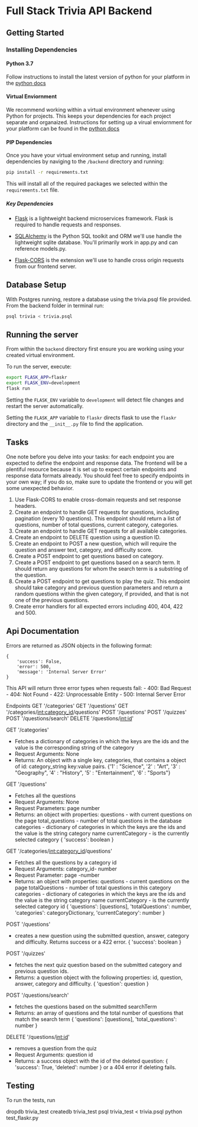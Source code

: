 # Full Stack Trivia API Backend

## Getting Started

### Installing Dependencies

#### Python 3.7

Follow instructions to install the latest version of python for your platform in the [python docs](https://docs.python.org/3/using/unix.html#getting-and-installing-the-latest-version-of-python)

#### Virtual Enviornment

We recommend working within a virtual environment whenever using Python for projects. This keeps your dependencies for each project separate and organaized. Instructions for setting up a virual enviornment for your platform can be found in the [python docs](https://packaging.python.org/guides/installing-using-pip-and-virtual-environments/)

#### PIP Dependencies

Once you have your virtual environment setup and running, install dependencies by naviging to the `/backend` directory and running:

```bash
pip install -r requirements.txt
```

This will install all of the required packages we selected within the `requirements.txt` file.

##### Key Dependencies

- [Flask](http://flask.pocoo.org/)  is a lightweight backend microservices framework. Flask is required to handle requests and responses.

- [SQLAlchemy](https://www.sqlalchemy.org/) is the Python SQL toolkit and ORM we'll use handle the lightweight sqlite database. You'll primarily work in app.py and can reference models.py. 

- [Flask-CORS](https://flask-cors.readthedocs.io/en/latest/#) is the extension we'll use to handle cross origin requests from our frontend server. 

## Database Setup
With Postgres running, restore a database using the trivia.psql file provided. From the backend folder in terminal run:
```bash
psql trivia < trivia.psql
```

## Running the server

From within the `backend` directory first ensure you are working using your created virtual environment.

To run the server, execute:

```bash
export FLASK_APP=flaskr
export FLASK_ENV=development
flask run
```

Setting the `FLASK_ENV` variable to `development` will detect file changes and restart the server automatically.

Setting the `FLASK_APP` variable to `flaskr` directs flask to use the `flaskr` directory and the `__init__.py` file to find the application. 

## Tasks

One note before you delve into your tasks: for each endpoint you are expected to define the endpoint and response data. The frontend will be a plentiful resource because it is set up to expect certain endpoints and response data formats already. You should feel free to specify endpoints in your own way; if you do so, make sure to update the frontend or you will get some unexpected behavior. 

1. Use Flask-CORS to enable cross-domain requests and set response headers. 
2. Create an endpoint to handle GET requests for questions, including pagination (every 10 questions). This endpoint should return a list of questions, number of total questions, current category, categories. 
3. Create an endpoint to handle GET requests for all available categories. 
4. Create an endpoint to DELETE question using a question ID. 
5. Create an endpoint to POST a new question, which will require the question and answer text, category, and difficulty score. 
6. Create a POST endpoint to get questions based on category. 
7. Create a POST endpoint to get questions based on a search term. It should return any questions for whom the search term is a substring of the question. 
8. Create a POST endpoint to get questions to play the quiz. This endpoint should take category and previous question parameters and return a random questions within the given category, if provided, and that is not one of the previous questions. 
9. Create error handlers for all expected errors including 400, 404, 422 and 500. 

## Api Documentation

Errors are returned as JSON objects in the following format: 

    {
        'success': False,
        'error': 500,
        'message': 'Internal Server Error'
    }
    
This API will return three error types when requests fail: 
    - 400: Bad Request
    - 404: Not Found
    - 422: Unprocessable Entity
    - 500: Internal Server Error

Endpoints
GET '/categories'
GET '/questions'
GET '/categories/<int:category_id>/questions'
POST '/questions'
POST '/quizzes'
POST '/questions/search'
DELETE '/questions/<int:id>'

GET '/categories'
- Fetches a dictionary of categories in which the keys are the ids and the value is the corresponding string of the category
- Request Arguments: None
- Returns: An object with a single key, categories, that contains a object of id: category_string key:value pairs. 
{'1' : "Science",
'2' : "Art",
'3' : "Geography",
'4' : "History",
'5' : "Entertainment",
'6' : "Sports"}

GET '/questions'
- Fetches all the questions
- Request Arguments: None
- Request Parameters: page number
- Returns: an object with properties:
      questions - with current questions on the page
      total_questions - number of total questions in the database
      categories - dictionary of categories in which the keys are the ids and the value is the                    string category name
      currentCategory - is the currently selected category
    {
        'success': boolean
    }


GET '/categories/<int:category_id>/questions'
- Fetches all the questions by a category id
- Request Arguments: category_id- number
- Request Parameter: page -number
- Returns: an object with properties:
      questions - current questions on the page
      totalQuestions - number of total questions in this category
      categories - dictionary of categories in which the keys are the ids and the value is the                    string category name
      currentCategory - is the currently selected category id
    {
        'questions': [questions],
        'totalQuestions': number,
        'categories': categoryDictionary,
        'currentCategory': number
    }

POST '/questions'
- creates a new question using the submitted question, answer, category and difficulty. Returns success or a 422 error.
    { 'success': boolean }

POST '/quizzes'
- fetches the next quiz question based on the submitted category and previous question ids. 
- Returns: a question object with the following properties: id, question, answer, category and difficulty. 
    { 'question': question }

POST '/questions/search'
- fetches the questions based on the submitted searchTerm 
- Returns: an array of questions and the total number of questions that match the search term
    {
      'questions': [questions],
      'total_questions': number
    }

DELETE '/questions/<int:id>'
- removes a question from the quiz
- Request Arguments: question id
- Returns: a success object with the id of the deleted question:
    {
        'success': True,
        'deleted': number
    }
    or a 404 error if deleting fails.


## Testing
To run the tests, run

dropdb trivia_test
createdb trivia_test
psql trivia_test < trivia.psql
python test_flaskr.py
